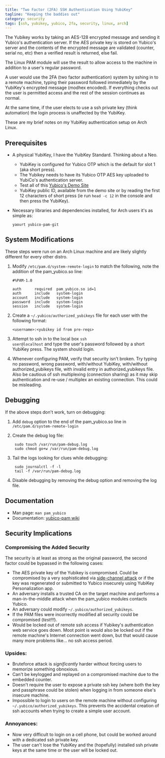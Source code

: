```yaml
---
title: "Two Factor (2FA) SSH Authentication Using YubiKey"
tagline: "Keeping the baddies out"
category: security
tags: [ssh, yubikey, yubico, 2fa, security, linux, arch]
---
```


The Yubikey works by taking an AES-128 encrypted message and sending it Yubico's authentication server.  If the AES private key is stored on Yubico's server and the contents of the encrypted message are validated (counter, serial no, etc) then a verified result is returned, else fail.

The Linux PAM module will use the result to allow access to the machine in addition to a user's regular password.

A user would use the 2FA (two factor authentication) system by sshing in to a remote machine, typing their password followed immediately by the YubiKey's encrypted message (modhex encoded).  If everything checks out the user is permitted access and the rest of the session continues as normal.

At the same time, if the user elects to use a ssh private key (think automation) the login process is unaffected by the YubiKey.

These are my brief notes on my YubiKey authentication setup on Arch Linux.

## Prerequisites

* A physical YubiKey, I have the YuibKey Standard.  Thinking about a Neo.
  * YubiKey is configured for Yubico OTP which is the default for slot 1 (aka short press).
  * The Yubikey needs to have its Yubico OTP AES key uploaded to YubiCo's authentication server.
  * Test all of this [Yubico's Demo Site](http://demo.yubico.com/?tab=one-factor)
  * YubiKey public ID, available from the demo site or by reading the first 12 characters of short press (ie run <code>head -c 12</code> in the console and then press the YubiKey).
* Necessary libraries and dependencies installed, for Arch users it's as simple as:

      yaourt yubico-pam-git


## System Modifications

These steps were run on an Arch Linux machine and are likely slightly different for every other distro.

1. Modify <code>/etc/pam.d/system-remote-login</code> to match the following, note the addition of the pam_yubico.so line:

       #%PAM-1.0

       auth      required  pam_yubico.so id=1
       auth      include   system-login
       account   include   system-login
       password  include   system-login
       session   include   system-login

2. Create a <code>~/.yubico/authorized_yubikeys</code> file for each user with the following format:

       <username>:<yubikey id from pre-reqs>

3. Attempt to ssh in to the local box <code>ssh user@localhost</code> and type the user's password followed by a short YubiKey press.  The system should login.
4. Whenever configuring PAM, verify that security isn't broken.  Try typing no password, wrong password, with/without YubiKey, with/without authorized_yubikeys file, with invalid entry in authorized_yubikeys file.  Also be cautious of ssh multiplexing (connection sharing) as it may skip authentication and re-use / multiplex an existing connection.  This could be misleading.


## Debugging

If the above steps don't work, turn on debugging:

1. Add <code>debug</code> option to the end of the pam_yubico.so line in <code>/etc/pam.d/system-remote-login</code>

2. Create the debug log file:

        sudo touch /var/run/pam-debug.log
        sudo chmod go+w /var/run/pam-debug.log

3. Tail the logs looking for clues while debugging:

        sudo journalctl -f -l
        tail -f /var/run/pam-debug.log

4. Disable debugging by removing the debug option and removing the log file.


## Documentation

* Man page: <code>man pam_yubico</code>
* Documentation: [yubico-pam wiki](https://github.com/Yubico/yubico-pam/wiki)


## Security Implications

### Compromising the Added Security

The security is at least as strong as the original password, the second factor could be bypassed in the following cases:

* The AES private key of the Yubikey is compromised.  Could be compromised by a very sophisticated via [side-channel attack](http://youtu.be/_c1cx8F4-SM?t=36m30s) or if the key was regenerated or submitted to Yubico insecurely using YubiKey Personalization app.
* An adversary installs a trusted CA on the target machine and performs a man-in-the-middle attack when the pam_yubico modules contacts Yubico.
* An adversary could modify <code>~/.yubico/authorized_yubikeys</code>.
* If the PAM files were incorrectly modified all security could be compromised (*test!!!*).
* Would be locked out of remote ssh access if Yubikey's authentication web service goes down.  Moot point is would also be locked out if the remote machine's Internet connection went down, but that would cause many more problems like... no ssh access period.

### Upsides:

* Bruteforce attack is _significantly_ harder without forcing users to memorize something obnoxious.
* Can't be keylogged and replayed on a compromised machine due to the embedded counter.
* Doesn't require the user to expose a private ssh key (where both the key and passphrase could be stolen) when logging in from someone else's insecure machine.
* Impossible to login to users on the remote machine without configuring <code>~/.yubico/authorized_yubikeys</code>. This prevents the accidental creation of ssh accounts when trying to create a simple user account.

### Annoyances:

* Now very difficult to login on a cell phone, but could be worked around with a dedicated ssh private key.
* The user can't lose the YubiKey and the (hopefully) installed ssh private keys at the same time or the user will be locked out.
